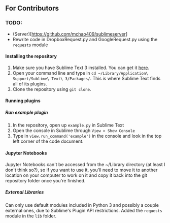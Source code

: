 ## For Contributors

### TODO:
* (Server)[https://github.com/mchao409/sublimeserver]
* Rewrite code in DropboxRequest.py and GoogleRequest.py using the `requests` module

#### Installing the repository
1. Make sure you have Sublime Text 3 installed. You can get it [here](https://www.sublimetext.com/3).
2. Open your command line and type in `cd ~/Library/Application\ Support/Sublime\ Text\ 3/Packages/`. This is where Sublime Text finds all of its plugins.
3. Clone the repository using `git clone`. 

#### Running plugins
##### Run example plugin
1. In the repository, open up `example.py` in Sublime Text
2. Open the console in Sublime through `View > Show Console`
3. Type in `view.run_command('example')` in the console and look in the top left corner of the code document.

#### Jupyter Notebooks
Jupyter Notebooks can't be accessed from the ~/Library directory (at least I don't think so?), so if you want to use it, you'll need to move it to another location on your computer to work on it and copy it back into the git repository folder once you're finished. 

##### External Libraries
Can only use default modules included in Python 3 and possibly a couple external ones, due to Sublime's Plugin API restrictions. Added the `requests` module in the `lib` folder.
